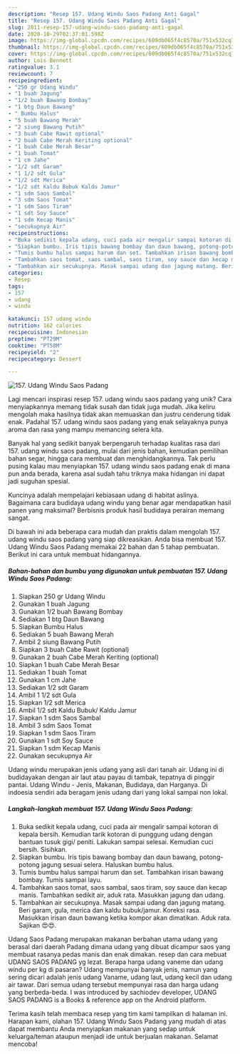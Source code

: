 ```yaml
---
description: "Resep 157. Udang Windu Saos Padang Anti Gagal"
title: "Resep 157. Udang Windu Saos Padang Anti Gagal"
slug: 2011-resep-157-udang-windu-saos-padang-anti-gagal
date: 2020-10-29T02:37:01.598Z
image: https://img-global.cpcdn.com/recipes/609db065f4c8570a/751x532cq70/157-udang-windu-saos-padang-foto-resep-utama.jpg
thumbnail: https://img-global.cpcdn.com/recipes/609db065f4c8570a/751x532cq70/157-udang-windu-saos-padang-foto-resep-utama.jpg
cover: https://img-global.cpcdn.com/recipes/609db065f4c8570a/751x532cq70/157-udang-windu-saos-padang-foto-resep-utama.jpg
author: Lois Bennett
ratingvalue: 3.1
reviewcount: 7
recipeingredient:
- "250 gr Udang Windu"
- "1 buah Jagung"
- "1/2 buah Bawang Bombay"
- "1 btg Daun Bawang"
- " Bumbu Halus"
- "5 buah Bawang Merah"
- "2 siung Bawang Putih"
- "3 buah Cabe Rawit optional"
- "2 buah Cabe Merah Keriting optional"
- "1 buah Cabe Merah Besar"
- "1 buah Tomat"
- "1 cm Jahe"
- "1/2 sdt Garam"
- "1 1/2 sdt Gula"
- "1/2 sdt Merica"
- "1/2 sdt Kaldu Bubuk Kaldu Jamur"
- "1 sdm Saos Sambal"
- "3 sdm Saos Tomat"
- "1 sdm Saos Tiram"
- "1 sdt Soy Sauce"
- "1 sdm Kecap Manis"
- "secukupnya Air"
recipeinstructions:
- "Buka sedikit kepala udang, cuci pada air mengalir sampai kotoran di kepala bersih. Kemudian tarik kotoran di punggung udang dengan bantuan tusuk gigi/ peniti. Lakukan sampai selesai. Kemudian cuci bersih. Sisihkan."
- "Siapkan bumbu. Iris tipis bawang bombay dan daun bawang, potong-potong jagung sesuai selera. Haluskan bumbu halus."
- "Tumis bumbu halus sampai harum dan set. Tambahkan irisan bawang bombay. Tumis sampai layu."
- "Tambahkan saos tomat, saos sambal, saos tiram, soy sauce dan kecap manis. Tambahkan sedikit air, aduk rata. Masukkan jagung dan udang."
- "Tambahkan air secukupnya. Masak sampai udang dan jagung matang. Beri garam, gula, merica dan kaldu bubuk/jamur. Koreksi rasa. Masukkan irisan daun bawang ketika kompor akan dimatikan. Aduk rata. Sajikan 😍😍."
categories:
- Resep
tags:
- 157
- udang
- windu

katakunci: 157 udang windu 
nutrition: 162 calories
recipecuisine: Indonesian
preptime: "PT29M"
cooktime: "PT58M"
recipeyield: "2"
recipecategory: Dessert

---
```



![157. Udang Windu Saos Padang](https://img-global.cpcdn.com/recipes/609db065f4c8570a/751x532cq70/157-udang-windu-saos-padang-foto-resep-utama.jpg)

Lagi mencari inspirasi resep 157. udang windu saos padang yang unik? Cara menyiapkannya memang tidak susah dan tidak juga mudah. Jika keliru mengolah maka hasilnya tidak akan memuaskan dan justru cenderung tidak enak. Padahal 157. udang windu saos padang yang enak selayaknya punya aroma dan rasa yang mampu memancing selera kita.

Banyak hal yang sedikit banyak berpengaruh terhadap kualitas rasa dari 157. udang windu saos padang, mulai dari jenis bahan, kemudian pemilihan bahan segar, hingga cara membuat dan menghidangkannya. Tak perlu pusing kalau mau menyiapkan 157. udang windu saos padang enak di mana pun anda berada, karena asal sudah tahu triknya maka hidangan ini dapat jadi suguhan spesial.

Kuncinya adalah mempelajari kebiasaan udang di habitat aslinya. Bagaimana cara budidaya udang windu yang benar agar mendapatkan hasil panen yang maksimal? Berbisnis produk hasil budidaya perairan memang sangat.


Di bawah ini ada beberapa cara mudah dan praktis dalam mengolah 157. udang windu saos padang yang siap dikreasikan. Anda bisa membuat 157. Udang Windu Saos Padang memakai 22 bahan dan 5 tahap pembuatan. Berikut ini cara untuk membuat hidangannya.

<!--inarticleads1-->

##### Bahan-bahan dan bumbu yang digunakan untuk pembuatan 157. Udang Windu Saos Padang:

1. Siapkan 250 gr Udang Windu
1. Gunakan 1 buah Jagung
1. Gunakan 1/2 buah Bawang Bombay
1. Sediakan 1 btg Daun Bawang
1. Siapkan  Bumbu Halus
1. Sediakan 5 buah Bawang Merah
1. Ambil 2 siung Bawang Putih
1. Siapkan 3 buah Cabe Rawit (optional)
1. Gunakan 2 buah Cabe Merah Keriting (optional)
1. Siapkan 1 buah Cabe Merah Besar
1. Sediakan 1 buah Tomat
1. Gunakan 1 cm Jahe
1. Sediakan 1/2 sdt Garam
1. Ambil 1 1/2 sdt Gula
1. Siapkan 1/2 sdt Merica
1. Ambil 1/2 sdt Kaldu Bubuk/ Kaldu Jamur
1. Siapkan 1 sdm Saos Sambal
1. Ambil 3 sdm Saos Tomat
1. Siapkan 1 sdm Saos Tiram
1. Gunakan 1 sdt Soy Sauce
1. Siapkan 1 sdm Kecap Manis
1. Gunakan secukupnya Air


Udang windu merupakan jenis udang yang asli dari tanah air. Udang ini di budidayakan dengan air laut atau payau di tambak, tepatnya di pinggir pantai. Udang Windu - Jenis, Makanan, Budidaya, dan Harganya. Di indoesia sendiri ada beragam jenis udang dari yang lokal sampai non lokal. 

<!--inarticleads2-->

##### Langkah-langkah membuat 157. Udang Windu Saos Padang:

1. Buka sedikit kepala udang, cuci pada air mengalir sampai kotoran di kepala bersih. Kemudian tarik kotoran di punggung udang dengan bantuan tusuk gigi/ peniti. Lakukan sampai selesai. Kemudian cuci bersih. Sisihkan.
1. Siapkan bumbu. Iris tipis bawang bombay dan daun bawang, potong-potong jagung sesuai selera. Haluskan bumbu halus.
1. Tumis bumbu halus sampai harum dan set. Tambahkan irisan bawang bombay. Tumis sampai layu.
1. Tambahkan saos tomat, saos sambal, saos tiram, soy sauce dan kecap manis. Tambahkan sedikit air, aduk rata. Masukkan jagung dan udang.
1. Tambahkan air secukupnya. Masak sampai udang dan jagung matang. Beri garam, gula, merica dan kaldu bubuk/jamur. Koreksi rasa. Masukkan irisan daun bawang ketika kompor akan dimatikan. Aduk rata. Sajikan 😍😍.


Udang Saos Padang merupakan makanan berbahan utama udang yang berasal dari daerah Padang dimana udang yang dibuat dicampur saos yang membuat rasanya pedas manis dan enak dimakan. resep dan cara mebuat UDANG SAOS PADANG yg lezat. Berapa harga udang vaneme dan udang windu per kg di pasaran? Udang mempunyai banyak jenis, namun yang sering dicari adalah jenis udang Vaname, udang laut, udang kecil dan udang air tawar. Dari semua udang tersebut mempunyai rasa dan harga udang yang berbeda-beda. I was introduced by sachiodev developer, UDANG SAOS PADANG is a Books &amp; reference app on the Android platform. 

Terima kasih telah membaca resep yang tim kami tampilkan di halaman ini. Harapan kami, olahan 157. Udang Windu Saos Padang yang mudah di atas dapat membantu Anda menyiapkan makanan yang sedap untuk keluarga/teman ataupun menjadi ide untuk berjualan makanan. Selamat mencoba!
